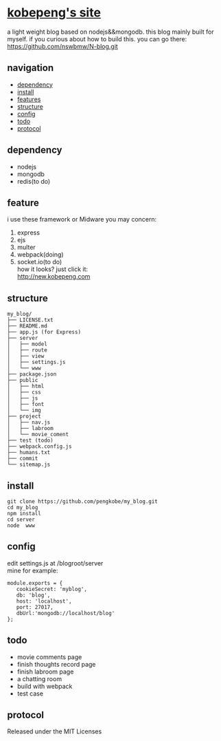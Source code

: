 # [kobepeng's site](new.kobepeng.com)
a light weight blog based on nodejs&&mongodb. this blog mainly built for myself.
if you curious about how to build this. you can go there:  
https://github.com/nswbmw/N-blog.git

##  navigation	

*   [dependency](#dependency)
*	[install](#install)
*	[features](#features)
*	[structure](#structure)
*	[config](#config)
*	[todo](#todo)
*	[protocol](#protocol)


## dependency
*   nodejs
*   mongodb
*   redis(to do)

## feature
i use these framework or Midware you may concern:  
1. express  
2. ejs  
3. multer  
4. webpack(doing)  
5. socket.io(to do)  
how it looks? just click it:  
http://new.kobepeng.com


## structure
```
my_blog/
├── LICENSE.txt
├── README.md
├── app.js (for Express)
├── server
│   ├── model 
│   ├── route 
│   ├── view  
│   ├── settings.js 
│   └── www 
├── package.json
├── public
│   ├── html
│   ├── css
│   ├── js
│   ├── font
│   └── img
├── project
│   ├── nav.js 
│   ├── labroom 
│   └── movie_coment 
├── test (todo)
├── webpack.config.js
├── humans.txt
├── commit
└── sitemap.js
```

## install
```
git clone https://github.com/pengkobe/my_blog.git
cd my_blog
npm install
cd server
node  www
```

## config
edit settings.js at /blogroot/server  
mine for example:
```
module.exports = { 
   cookieSecret: 'myblog', 
   db: 'blog', 
   host: 'localhost',
   port: 27017,
   dbUrl:'mongodb://localhost/blog'
}; 

```

## todo
*	movie comments page
*	finish thoughts record page 
*	finish labroom page
*   a chatting room
*   build with webpack
*   test case

           
## protocol

Released under the MIT Licenses